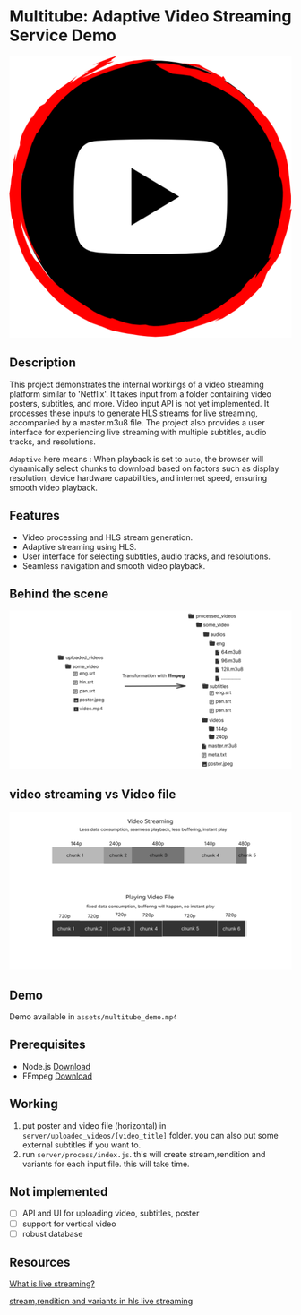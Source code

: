 # Multitube: Adaptive Video Streaming Service Demo

![Project Logo](/assets/logo.png)

## Description

This project demonstrates the internal workings of a video streaming platform similar to 'Netflix'. It takes input from a folder containing video posters, subtitles, and more. Video input API is not yet implemented. It processes these inputs to generate HLS streams for live streaming, accompanied by a master.m3u8 file. The project also provides a user interface for experiencing live streaming with multiple subtitles, audio tracks, and resolutions.

`Adaptive` here means : When playback is set to `auto`, the browser will dynamically select chunks to download based on factors such as display resolution, device hardware capabilities, and internet speed, ensuring smooth video playback.

## Features

- Video processing and HLS stream generation.
- Adaptive streaming using HLS.
- User interface for selecting subtitles, audio tracks, and resolutions.
- Seamless navigation and smooth video playback.

## Behind the scene

![Processing explained](/assets/Processing.jpg)

## video streaming vs Video file

![Streaming explained](/assets/Stream.jpg)

## Demo

Demo available in `assets/multitube_demo.mp4`

## Prerequisites

- Node.js [Download](https://nodejs.org/)
- FFmpeg [Download](https://ffmpeg.org/)

## Working

1. put poster and video file (horizontal) in `server/uploaded_videos/[video_title]` folder. you can also put some external subtitles if you want to.
2. run `server/process/index.js`. this will create stream,rendition and variants for each input file. this will take time.

## Not implemented

- [ ] API and UI for uploading video, subtitles, poster
- [ ] support for vertical video
- [ ] robust database

## Resources

[What is live streaming?](https://www.cloudflare.com/learning/video/what-is-live-streaming/)

[stream,rendition and variants in hls live streaming](https://www.perplexity.ai/search/9d38203e-fd90-4c44-bae7-1a567d503753?s=c)
